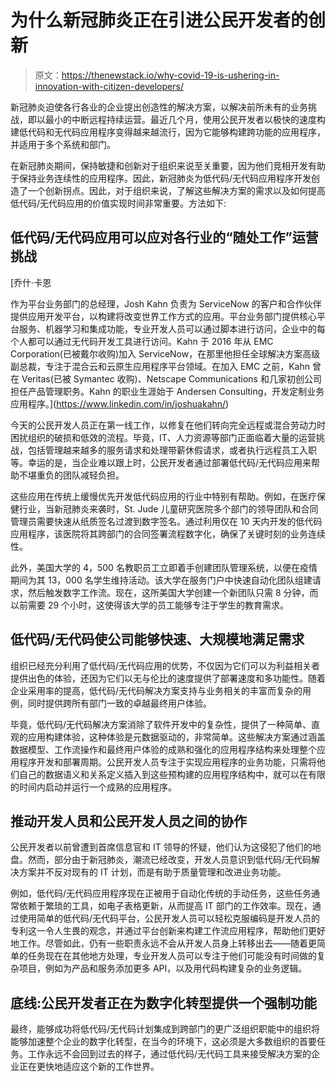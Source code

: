 # 为什么新冠肺炎正在引进公民开发者的创新

> 原文：<https://thenewstack.io/why-covid-19-is-ushering-in-innovation-with-citizen-developers/>

新冠肺炎迫使各行各业的企业提出创造性的解决方案，以解决前所未有的业务挑战，即以最小的中断远程持续运营。最近几个月，使用公民开发者以极快的速度构建低代码和无代码应用程序变得越来越流行，因为它能够构建跨功能的应用程序，并适用于多个系统和部门。

在新冠肺炎期间，保持敏捷和创新对于组织来说至关重要，因为他们竞相开发有助于保持业务连续性的应用程序。因此，新冠肺炎为低代码/无代码应用程序开发创造了一个创新拐点。因此，对于组织来说，了解这些解决方案的需求以及如何提高低代码/无代码应用的价值实现时间非常重要。方法如下:

## 低代码/无代码应用可以应对各行业的“随处工作”运营挑战

 [乔什·卡恩

作为平台业务部门的总经理，Josh Kahn 负责为 ServiceNow 的客户和合作伙伴提供应用开发平台，以构建将改变世界工作方式的应用。平台业务部门提供核心平台服务、机器学习和集成功能，专业开发人员可以通过脚本进行访问，企业中的每个人都可以通过无代码开发工具进行访问。Kahn 于 2016 年从 EMC Corporation(已被戴尔收购)加入 ServiceNow，在那里他担任全球解决方案高级副总裁，专注于混合云和云原生应用程序平台领域。在加入 EMC 之前，Kahn 曾在 Veritas(已被 Symantec 收购)、Netscape Communications 和几家初创公司担任产品管理职务。Kahn 的职业生涯始于 Andersen Consulting，开发定制业务应用程序。](https://www.linkedin.com/in/joshuakahn/) 

今天的公民开发人员正在第一线工作，以修复在他们转向完全远程或混合劳动力时困扰组织的破损和低效的流程。毕竟，IT、人力资源等部门正面临着大量的运营挑战，包括管理越来越多的服务请求和处理带薪休假请求，或者执行远程员工入职等。幸运的是，当企业难以跟上时，公民开发者通过部署低代码/无代码应用来帮助不堪重负的团队减轻负担。

这些应用在传统上缓慢优先开发低代码应用的行业中特别有帮助。例如，在医疗保健行业，当新冠肺炎来袭时，St. Jude 儿童研究医院多个部门的领导团队和合同管理员需要快速从纸质签名过渡到数字签名。通过利用仅在 10 天内开发的低代码应用程序，该医院将其跨部门的合同签署流程数字化，确保了关键时刻的业务连续性。

此外，美国大学的 4，500 名教职员工立即着手创建团队管理系统，以便在疫情期间为其 13，000 名学生维持活动。该大学在服务门户中快速自动化团队组建请求，然后触发数字工作流。现在，这所美国大学创建一个新团队只需 8 分钟，而以前需要 29 个小时，这使得该大学的员工能够专注于学生的教育需求。

## 低代码/无代码使公司能够快速、大规模地满足需求

组织已经充分利用了低代码/无代码应用的优势，不仅因为它们可以为利益相关者提供出色的体验，还因为它们以无与伦比的速度提供了部署速度和多功能性。随着企业采用率的提高，低代码/无代码解决方案支持与业务相关的丰富而复杂的用例，同时提供跨所有部门一致的卓越最终用户体验。

毕竟，低代码/无代码解决方案消除了软件开发中的复杂性，提供了一种简单、直观的应用构建体验，这种体验是元数据驱动的，非常简单。这些解决方案通过涵盖数据模型、工作流操作和最终用户体验的成熟和强化的应用程序结构来处理整个应用程序开发和部署周期。公民开发人员专注于实现应用程序的业务功能，只需将他们自己的数据语义和关系定义插入到这些预构建的应用程序结构中，就可以在有限的时间内启动并运行一个成熟的应用程序。

## 推动开发人员和公民开发人员之间的协作

公民开发者以前曾遭到首席信息官和 IT 领导的怀疑，他们认为这侵犯了他们的地盘。然而，部分由于新冠肺炎，潮流已经改变，开发人员意识到低代码/无代码解决方案并不反对现有的 IT 计划，而是有助于质量管理和改进业务功能。

例如，低代码/无代码应用程序现在正被用于自动化传统的手动任务，这些任务通常依赖于繁琐的工具，如电子表格更新，从而提高 IT 部门的工作效率。现在，通过使用简单的低代码/无代码平台，公民开发人员可以轻松克服编码是开发人员的专利这一令人生畏的观念，并通过平台创新来构建工作流应用程序，帮助他们更好地工作。尽管如此，仍有一些职责永远不会从开发人员身上转移出去——随着更简单的任务现在在其他地方处理，专业开发人员可以专注于他们可能没有时间做的复杂项目，例如为产品和服务添加更多 API，以及用代码构建复杂的业务逻辑。

## 底线:公民开发者正在为数字化转型提供一个强制功能

最终，能够成功将低代码/无代码计划集成到跨部门的更广泛组织职能中的组织将能够加速整个企业的数字化转型，在当今的环境下，这必须是大多数组织的首要任务。工作永远不会回到过去的样子，通过低代码/无代码工具来接受解决方案的企业正在更快地适应这个新的工作世界。

<svg xmlns:xlink="http://www.w3.org/1999/xlink" viewBox="0 0 68 31" version="1.1"><title>Group</title> <desc>Created with Sketch.</desc></svg>